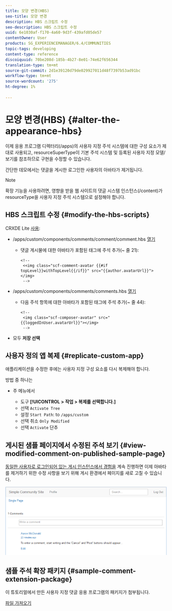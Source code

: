 ```yaml
---
title: 모양 변경(HBS)
seo-title: 모양 변경
description: HBS 스크립트 수정
seo-description: HBS 스크립트 수정
uuid: 6e1030af-f170-4a60-9d3f-439afd05de57
contentOwner: User
products: SG_EXPERIENCEMANAGER/6.4/COMMUNITIES
topic-tags: developing
content-type: reference
discoiquuid: 70be208d-185b-4b27-8e01-74e62f656344
translation-type: tm+mt
source-git-commit: 2d1e39120d79de029927011d48f7397b53ad91bc
workflow-type: tm+mt
source-wordcount: '275'
ht-degree: 1%

---
```



# 모양 변경(HBS) {#alter-the-appearance-hbs}

이제 응용 프로그램 디렉터리(/apps)의 사용자 지정 주석 시스템에 대한 구성 요소가 제대로 사용되고, resourceSuperType이 기본 주석 시스템 및 등록된 사용자 지정 모델/보기를 참조하므로 구현을 수정할 수 있습니다.

간단한 데모에서는 댓글을 게시한 로그인한 사용자의 아바타가 제거됩니다.

>[!NOTE]
>
>확장 기능을 사용하려면, 영향을 받을 웹 사이트의 댓글 시스템 인스턴스(/content)가 resourceType을 사용자 지정 주석 시스템으로 설정해야 합니다.

## HBS 스크립트 수정 {#modify-the-hbs-scripts}

CRXDE Lite [사용](../../help/sites-developing/developing-with-crxde-lite.md):

* /apps/custom/components/comments/comment/comment.hbs [열기](http://localhost:4502/crx/de/index.jsp#/apps/custom/components/comments/comment/comment.hbs)

   * 댓글 게시물에 대한 아바타가 포함된 태그에 주석 추가(~ 줄 21):

      ```
      <!--
       <<img class="scf-comment-avatar {{#if topLevel}}withTopLevel{{/if}}" src="{{author.avatarUrl}}"></img>
       -->
      ```

* /apps/custom/components/comments/comments.hbs [열기](http://localhost:4502/crx/de/index.jsp#/apps/custom/components/comments/comments.hbs)

   * 다음 주석 항목에 대한 아바타가 포함된 태그에 주석 추가(~ 줄 44):

      ```
      <!--
       <img class="scf-composer-avatar" src="{{loggedInUser.avatarUrl}}"></img>
       -->
      ```

* 모두 **저장 선택**

## 사용자 정의 앱 복제 {#replicate-custom-app}

애플리케이션을 수정한 후에는 사용자 지정 구성 요소를 다시 복제해야 합니다.

방법 중 하나는

* 주 메뉴에서

   * 도구 **[!UICONTROL > 작업 > 복제를 선택합니다.]**
   * 선택 `Activate Tree`
   * 설정 `Start Path`: to `/apps/custom`
   * 선택 취소 `Only Modified`
   * 선택 `Activate` 단추

## 게시된 샘플 페이지에서 수정된 주석 보기 {#view-modified-comment-on-published-sample-page}

[동일한 사용자로 로그인되어 있는 게시 인스턴스에서 경험을](extend-sample-page.md#publish-sample-page) 계속 진행하면 이제 아바타를 제거하기 위한 수정 사항을 보기 위해 게시 환경에서 페이지를 새로 고칠 수 있습니다.

![chlimage_1-81](assets/chlimage_1-81.png)

## 샘플 주석 확장 패키지 {#sample-comment-extension-package}

이 튜토리얼에서 만든 사용자 지정 댓글 응용 프로그램의 패키지가 첨부됩니다.

[파일 가져오기](assets/sample-comment-extension-6-1-fp3.zip)